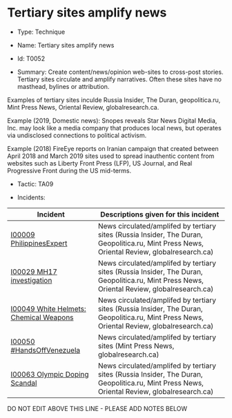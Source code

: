 # Tertiary sites amplify news

* Type: Technique

* Name: Tertiary sites amplify news

* Id: T0052

* Summary: Create content/news/opinion web-sites to cross-post stories. Tertiary sites circulate and amplify narratives. Often these sites have no masthead, bylines or attribution. 

Examples of tertiary sites inculde Russia Insider, The Duran, geopolitica.ru, Mint Press News, Oriental Review, globalresearch.ca. 

Example (2019, Domestic news): Snopes reveals Star News Digital Media, Inc. may look like a media company that produces local news, but operates via undisclosed connections to political activism. 

Example (2018) FireEye reports on Iranian campaign that created between April 2018 and March 2019 sites used to spread inauthentic content from websites such as Liberty Front Press (LFP), US Journal, and Real Progressive Front during the US mid-terms.

* Tactic: TA09

* Incidents:

| Incident | Descriptions given for this incident |
| -------- | -------------------- |
| [I00009 PhilippinesExpert](../incidents/I00009.md) | News circulated/amplifed by tertiary sites (Russia Insider, The Duran, Geopolitica.ru, Mint Press News, Oriental Review, globalresearch.ca) |
| [I00029 MH17 investigation](../incidents/I00029.md) | News circulated/amplifed by tertiary sites (Russia Insider, The Duran, Geopolitica.ru, Mint Press News, Oriental Review, globalresearch.ca) |
| [I00049 White Helmets: Chemical Weapons](../incidents/I00049.md) | News circulated/amplifed by tertiary sites (Russia Insider, The Duran, Geopolitica.ru, Mint Press News, Oriental Review, globalresearch.ca) |
| [I00050 #HandsOffVenezuela](../incidents/I00050.md) | News circulated/amplifed by tertiary sites (Mint Press News, globalresearch.ca) |
| [I00063 Olympic Doping Scandal](../incidents/I00063.md) | News circulated/amplifed by tertiary sites (Russia Insider, The Duran, Geopolitica.ru, Mint Press News, Oriental Review, globalresearch.ca) |

DO NOT EDIT ABOVE THIS LINE - PLEASE ADD NOTES BELOW